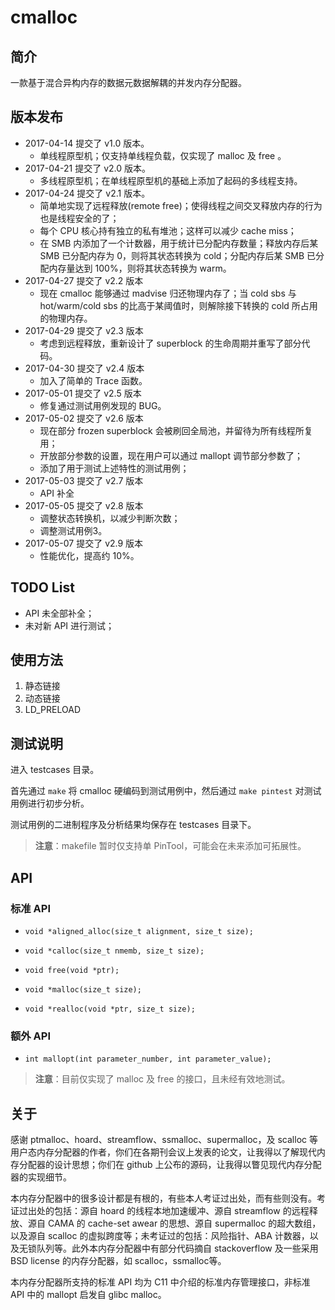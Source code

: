 # cmalloc

## 简介
一款基于混合异构内存的数据元数据解耦的并发内存分配器。

## 版本发布
- 2017-04-14 提交了 v1.0 版本。
    - 单线程原型机；仅支持单线程负载，仅实现了 malloc 及 free 。
- 2017-04-21 提交了 v2.0 版本。
    - 多线程原型机；在单线程原型机的基础上添加了起码的多线程支持。
- 2017-04-24 提交了 v2.1 版本。
    - 简单地实现了远程释放(remote free)；使得线程之间交叉释放内存的行为也是线程安全的了；
    - 每个 CPU 核心持有独立的私有堆池；这样可以减少 cache miss；
    - 在 SMB 内添加了一个计数器，用于统计已分配内存数量；释放内存后某 SMB 已分配内存为 0，则将其状态转换为 cold；分配内存后某 SMB 已分配内存量达到 100%，则将其状态转换为 warm。
- 2017-04-27 提交了 v2.2 版本
    - 现在 cmalloc 能够通过 madvise 归还物理内存了；当 cold sbs 与 hot/warm/cold sbs 的比高于某阈值时，则解除接下转换的 cold 所占用的物理内存。
- 2017-04-29 提交了 v2.3 版本
    - 考虑到远程释放，重新设计了 superblock 的生命周期并重写了部分代码。
- 2017-04-30 提交了 v2.4 版本
    - 加入了简单的 Trace 函数。
- 2017-05-01 提交了 v2.5 版本
    - 修复通过测试用例发现的 BUG。
- 2017-05-02 提交了 v2.6 版本
    - 现在部分 frozen superblock 会被刷回全局池，并留待为所有线程所复用；
    - 开放部分参数的设置，现在用户可以通过 mallopt 调节部分参数了；
    - 添加了用于测试上述特性的测试用例；
- 2017-05-03 提交了 v2.7 版本
    - API 补全
- 2017-05-05 提交了 v2.8 版本
    - 调整状态转换机，以减少判断次数；
    - 调整测试用例3。
- 2017-05-07 提交了 v2.9 版本
    - 性能优化，提高约 10%。

    
## TODO List
 - API 未全部补全；
 - 未对新 API 进行测试；

## 使用方法
1. 静态链接
2. 动态链接
3. LD_PRELOAD

## 测试说明
进入 testcases 目录。

首先通过 `make` 将 cmalloc 硬编码到测试用例中，然后通过 `make pintest` 对测试用例进行初步分析。

测试用例的二进制程序及分析结果均保存在 testcases 目录下。

> **注意**：makefile 暂时仅支持单 PinTool，可能会在未来添加可拓展性。

## API
### 标准 API
- `void *aligned_alloc(size_t alignment, size_t size);`

- `void *calloc(size_t nmemb, size_t size);`

- `void free(void *ptr);`

- `void *malloc(size_t size);`

- `void *realloc(void *ptr, size_t size);`

### 额外 API
- `int mallopt(int parameter_number, int parameter_value);`

> **注意**：目前仅实现了 malloc 及 free 的接口，且未经有效地测试。

## 关于

感谢 ptmalloc、hoard、streamflow、ssmalloc、supermalloc，及 scalloc 等用户态内存分配器的作者，你们在各期刊会议上发表的论文，让我得以了解现代内存分配器的设计思想；你们在 github 上公布的源码，让我得以瞥见现代内存分配器的实现细节。

本内存分配器中的很多设计都是有根的，有些本人考证过出处，而有些则没有。考证过出处的包括：源自 hoard 的线程本地加速缓冲、源自 streamflow 的远程释放、源自 CAMA 的 cache-set awear 的思想、源自 supermalloc 的超大数组，以及源自 scalloc 的虚拟跨度等；未考证过的包括：风险指针、ABA 计数器，以及无锁队列等。此外本内存分配器中有部分代码摘自 stackoverflow 及一些采用 BSD license 的内存分配器，如 scalloc，ssmalloc等。

本内存分配器所支持的标准 API 均为 C11 中介绍的标准内存管理接口，非标准 API 中的 mallopt 启发自 glibc malloc。
